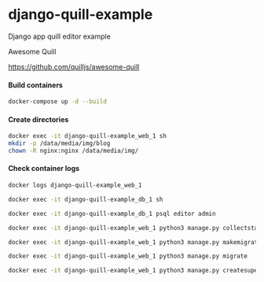 # django-quill-example
Django app quill editor example


Awesome Quill

https://github.com/quilljs/awesome-quill

#### Build containers

```bash
docker-compose up -d --build
```

#### Create directories
```bash
docker exec -it django-quill-example_web_1 sh
mkdir -p /data/media/img/blog
chown -R nginx:nginx /data/media/img/
```

#### Check container logs
```bash
docker logs django-quill-example_web_1
```

```bash
docker exec -it django-quill-example_db_1 sh
```

```bash
docker exec -it django-quill-example_db_1 psql editor admin
```


```bash
docker exec -it django-quill-example_web_1 python3 manage.py collectstatic --noinput
```

```bash
docker exec -it django-quill-example_web_1 python3 manage.py makemigrations
```

```bash
docker exec -it django-quill-example_web_1 python3 manage.py migrate
```

```bash
docker exec -it django-quill-example_web_1 python3 manage.py createsuperuser --username=deepblack --email=andrew@dorokhin.moscow
```

